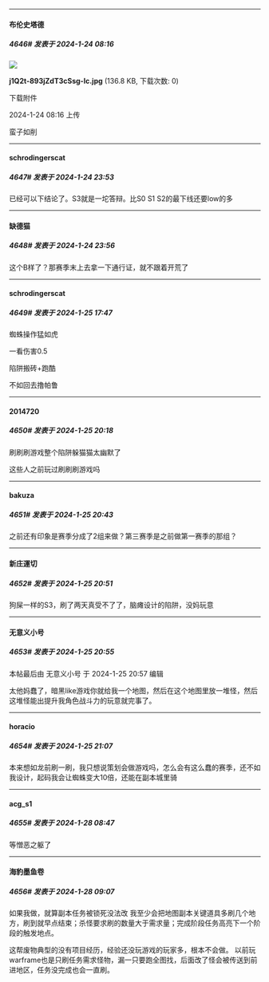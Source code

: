 
*****

####  布伦史塔德  
##### 4646#       发表于 2024-1-24 08:16

<img src="https://img.saraba1st.com/forum/202401/24/081606czs22txk20tf4jst.jpg" referrerpolicy="no-referrer">

<strong>j1Q2t-893jZdT3cSsg-lc.jpg</strong> (136.8 KB, 下载次数: 0)

下载附件

2024-1-24 08:16 上传

蛮子如削


*****

####  schrodingerscat  
##### 4647#       发表于 2024-1-24 23:53

已经可以下结论了。S3就是一坨答辩。比S0 S1 S2的最下线还要low的多

*****

####  缺德猫  
##### 4648#       发表于 2024-1-24 23:56

这个B样了？那赛季末上去拿一下通行证，就不跟着开荒了


*****

####  schrodingerscat  
##### 4649#       发表于 2024-1-25 17:47

蜘蛛操作猛如虎

一看伤害0.5

陷阱搬砖+跑酷

不如回去撸帕鲁


*****

####  2014720  
##### 4650#       发表于 2024-1-25 20:18

刷刷刷游戏整个陷阱躲猫猫太幽默了

这些人之前玩过刷刷刷游戏吗


*****

####  bakuza  
##### 4651#       发表于 2024-1-25 20:43

之前还有印象是赛季分成了2组来做？第三赛季是之前做第一赛季的那组？

*****

####  新庄運切  
##### 4652#       发表于 2024-1-25 20:51

狗屎一样的S3，刷了两天真受不了了，脑瘫设计的陷阱，没妈玩意


*****

####  无意义小号  
##### 4653#       发表于 2024-1-25 20:55

 本帖最后由 无意义小号 于 2024-1-25 20:57 编辑 

太他妈蠢了，暗黑like游戏你就给我一个地图，然后在这个地图里放一堆怪，然后这堆怪能出提升我角色战斗力的玩意就完事了。


*****

####  horacio  
##### 4654#       发表于 2024-1-25 21:07

本来想如龙前刷一刷，我只想说策划会做游戏吗，怎么会有这么蠢的赛季，还不如我设计，起码我会让蜘蛛变大10倍，还能在副本城里骑


*****

####  acg_s1  
##### 4655#       发表于 2024-1-28 08:47

等憎恶之躯了

*****

####  海豹墨鱼卷  
##### 4656#       发表于 2024-1-28 09:07

如果我做，就算副本任务被锁死没法改
我至少会把地图副本关键道具多刷几个地方，刷到就早点结束；杀怪要求刷的数量大于需求量；完成阶段任务高亮下一个阶段的触发地点。

这帮废物典型的没有项目经历，经验还没玩游戏的玩家多，根本不会做。
以前玩warframe也是只刷任务需求怪物，漏一只要跑全图找，后面改了怪会被传送到前进地区，任务没完成也会一直刷。

